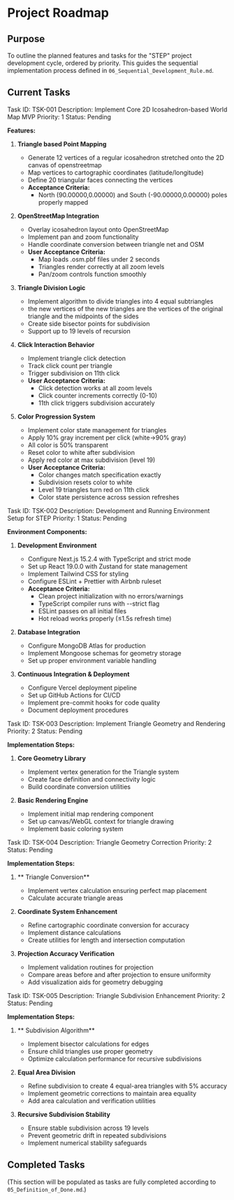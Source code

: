 # Project Roadmap

## Purpose

To outline the planned features and tasks for the "STEP" project development cycle, ordered by priority. This guides the sequential implementation process defined in `06_Sequential_Development_Rule.md`.

## Current Tasks

Task ID: TSK-001
Description: Implement Core 2D Icosahedron-based World Map MVP
Priority: 1
Status: Pending

**Features:**

1. **Triangle based Point Mapping**
   - Generate 12 vertices of a regular icosahedron stretched onto the 2D canvas of openstreetmap
   - Map vertices to cartographic coordinates (latitude/longitude)
   - Define 20 triangular faces connecting the vertices
   - **Acceptance Criteria:**
     * North (90.00000,0.00000) and South (-90.00000,0.00000) poles properly mapped

2. **OpenStreetMap Integration**
   - Overlay icosahedron layout onto OpenStreetMap
   - Implement pan and zoom functionality
   - Handle coordinate conversion between triangle net and OSM
   - **User Acceptance Criteria:**
     * Map loads .osm.pbf files under 2 seconds
     * Triangles render correctly at all zoom levels
     * Pan/zoom controls function smoothly

3. **Triangle Division Logic**
   - Implement algorithm to divide triangles into 4 equal subtriangles
   - the new vertices of the new triangles are the vertices of the original triangle and the midpoints of the sides
   - Create side bisector points for subdivision
   - Support up to 19 levels of recursion

4. **Click Interaction Behavior**
   - Implement triangle click detection
   - Track click count per triangle
   - Trigger subdivision on 11th click
   - **User Acceptance Criteria:**
     * Click detection works at all zoom levels
     * Click counter increments correctly (0-10)
     * 11th click triggers subdivision accurately

5. **Color Progression System**
   - Implement color state management for triangles
   - Apply 10% gray increment per click (white→90% gray)
   - All color is 50% transparent
   - Reset color to white after subdivision
   - Apply red color at max subdivision (level 19)
   - **User Acceptance Criteria:**
     * Color changes match specification exactly
     * Subdivision resets color to white
     * Level 19 triangles turn red on 11th click
     * Color state persistence across session refreshes

Task ID: TSK-002
Description: Development and Running Environment Setup for STEP
Priority: 1
Status: Pending

**Environment Components:**

1. **Development Environment**
   - Configure Next.js 15.2.4 with TypeScript and strict mode
   - Set up React 19.0.0 with Zustand for state management
   - Implement Tailwind CSS for styling
   - Configure ESLint + Prettier with Airbnb ruleset
   - **Acceptance Criteria:**
     * Clean project initialization with no errors/warnings
     * TypeScript compiler runs with --strict flag
     * ESLint passes on all initial files
     * Hot reload works properly (≤1.5s refresh time)

2. **Database Integration**
   - Configure MongoDB Atlas for production
   - Implement Mongoose schemas for geometry storage
   - Set up proper environment variable handling

4. **Continuous Integration & Deployment**
   - Configure Vercel deployment pipeline
   - Set up GitHub Actions for CI/CD
   - Implement pre-commit hooks for code quality
   - Document deployment procedures


Task ID: TSK-003
Description: Implement Triangle Geometry and Rendering
Priority: 2
Status: Pending

**Implementation Steps:**

1. **Core Geometry Library**
   - Implement vertex generation for the Triangle system
   - Create face definition and connectivity logic
   - Build coordinate conversion utilities


2. **Basic Rendering Engine**
   - Implement initial map rendering component
   - Set up canvas/WebGL context for triangle drawing
   - Implement basic coloring system

Task ID: TSK-004
Description: Triangle Geometry Correction
Priority: 2
Status: Pending

**Implementation Steps:**

1. ** Triangle Conversion**
   - Implement vertex calculation ensuring perfect map placement
   - Calculate accurate triangle areas

2. **Coordinate System Enhancement**
   - Refine cartographic coordinate conversion for accuracy
   - Implement distance calculations
   - Create utilities for length and intersection computation

3. **Projection Accuracy Verification**
   - Implement validation routines for projection
   - Compare areas before and after projection to ensure uniformity
   - Add visualization aids for geometry debugging

Task ID: TSK-005
Description: Triangle Subdivision Enhancement
Priority: 2
Status: Pending

**Implementation Steps:**

1. ** Subdivision Algorithm**
   - Implement bisector calculations for edges
   - Ensure child triangles use proper geometry
   - Optimize calculation performance for recursive subdivisions

2. **Equal Area Division**
   - Refine subdivision to create 4 equal-area triangles with 5% accuracy
   - Implement geometric corrections to maintain area equality
   - Add area calculation and verification utilities

3. **Recursive Subdivision Stability**
   - Ensure stable subdivision across 19 levels
   - Prevent geometric drift in repeated subdivisions
   - Implement numerical stability safeguards




## Completed Tasks

(This section will be populated as tasks are fully completed according to `05_Definition_of_Done.md`.)
